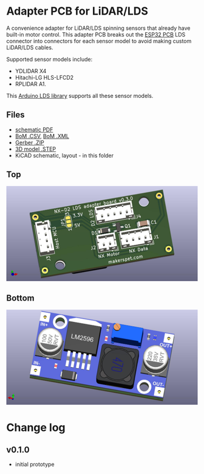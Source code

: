 # Adapter PCB for LiDAR/LDS

A convenience adapter for LiDAR/LDS spinning sensors that already have built-in motor control. This adapter PCB breaks out the [ESP32 PCB](https://github.com/makerspet/pcb/tree/main/esp32_breakout) LDS connector into connectors for each sensor model to avoid making custom LiDAR/LDS cables.

Supported sensor models include:
- YDLIDAR X4
- Hitachi-LG HLS-LFCD2
- RPLIDAR A1.

This [Arduino LDS library](https://github.com/kaiaai/LDS) supports all these sensor models.

## Files
- [schematic PDF](output/lds_breakout_schematic.pdf)
- [BoM .CSV](output/lds_breakout_BoM.csv), [BoM .XML](output/lds_breakout_BoM.xml)
- [Gerber .ZIP](output/lds_breakout_gerber.zip)
- [3D model .STEP](output/lds_breakout_adapter.step)
- KiCAD schematic, layout - in this folder

## Top
![PCB 3D view from top](output/lds_breakout_top.jpg)

## Bottom
![PCB 3D view from top](output/lds_breakout_bottom.jpg)

# Change log

## v0.1.0
- initial prototype